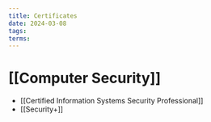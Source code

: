 ```yaml
---
title: Certificates
date: 2024-03-08
tags: 
terms:
---
```


# [[Computer Security]]

-  [[Certified Information Systems Security Professional]]
- [[Security+]]
